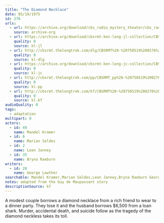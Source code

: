 ```yaml
---
title: "The Diamond Necklace"
date: 05/19/1975
id: 276
urls: 
  - url: https://archive.org/download/cbs_radio_mystery_theater/cbs_radio_mystery_theater-0251-0300.zip/cbs_radio_mystery_theater-0251-0300%2Fcbsrmt_0276_the_diamond_necklace.mp3
    source: archive-org
  - url: https://archive.org/download/cbsrmt-ken-long-jl-collection/CBSRMT - 750519 0276 The Diamond Necklace_jl.mp3
    quality: 0
    source: kl-jl
  - url: http://cbsrmt.thelongtrek.com/dlg/CBSRMT%20-%20750519%200276%20The%20Diamond%20Necklace.mp3
    quality: 0
    source: kl-dlg
  - url: https://archive.org/download/cbsrmt-ken-long-jc-collection/CBSRMT - 750519 0276 Diamond Necklace vbr fb2_jc.mp3
    quality: 0
    source: kl-jc
  - url: http://cbsrmt.thelongtrek.com/pp/CBSRMT_pp%20-%20750519%200276%20The%20Diamond%20Necklace.mp3
    quality: 0
    source: kl-pp
  - url: http://cbsrmt.thelongtrek.com/kf/CBSRMT%20-%20750519%200276%20The%20Diamond%20Necklace_kf.mp3
    quality: 0
    source: kl-kf
audioQuality: 0
tags: 
  - adaptation
multipart: 0
actors:  
  - id: 49
    name: Mandel Kramer  
  - id: 6
    name: Marian Seldes  
  - id: 2
    name: Leon Janney  
  - id: 35
    name: Bryna Raeburn
writers:  
  - id: 28
    name: George Lowther
searchable: Mandel Kramer,Marian Seldes,Leon Janney,Bryna Raeburn George Lowther
notes: adapted from the Guy de Maupassant story
descriptionSource: kf
---
```

A modest couple borrows a diamond necklace from a rich friend to wear to a dinner party. They lose it and the husband borrows $6,500 from a loan shark. Murder, accidental death, and suicide follow as the tragedy of the diamond neckless takes its toll.